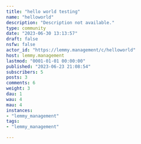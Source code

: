 ```yaml
---
title: "hello world testing" 
name: "helloworld"
description: "Description not available."
type: community
date: "2023-06-30 13:13:57"
draft: false
nsfw: false
actor_id: "https://lemmy.management/c/helloworld"
host: lemmy.management
lastmod: "0001-01-01 00:00:00"
published: "2023-06-23 21:08:54"
subscribers: 5
posts: 3
comments: 6
weight: 3
dau: 1
wau: 4
mau: 4
instances:
- "lemmy_management"
tags: 
- "lemmy_management"

---
```

